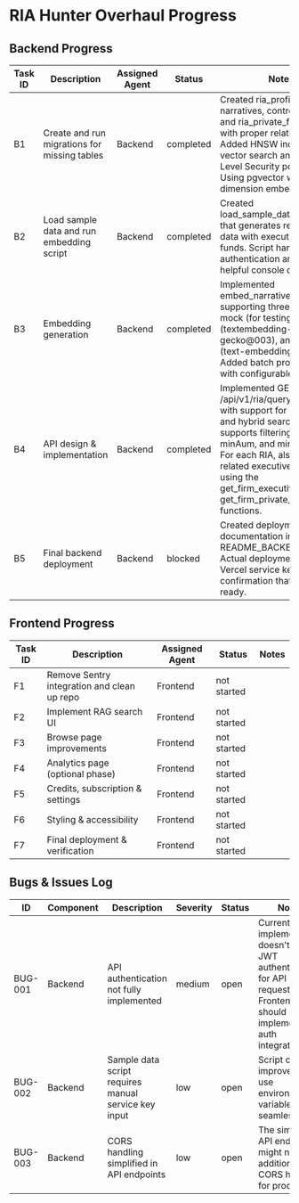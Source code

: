 # RIA Hunter Overhaul Progress

## Backend Progress
| Task ID | Description | Assigned Agent | Status | Notes |
|---|---|---|---|---|
| B1 | Create and run migrations for missing tables | Backend | completed | Created ria_profiles, narratives, control_persons, and ria_private_funds tables with proper relationships. Added HNSW indexes for vector search and Row-Level Security policies. Using pgvector with 384-dimension embeddings. |
| B2 | Load sample data and run embedding script | Backend | completed | Created load_sample_data.py script that generates realistic RIA data with executives and funds. Script handles authentication and provides helpful console output. |
| B3 | Embedding generation | Backend | completed | Implemented embed_narratives_sample.py supporting three modes: mock (for testing), Vertex AI (textembedding-gecko@003), and OpenAI (text-embedding-3-small). Added batch processing with configurable sizes. |
| B4 | API design & implementation | Backend | completed | Implemented GET /api/v1/ria/query endpoint with support for semantic and hybrid search. Endpoint supports filtering by state, minAum, and minVcActivity. For each RIA, also fetches related executives and funds using the get_firm_executives and get_firm_private_funds functions. |
| B5 | Final backend deployment | Backend | blocked | Created deployment documentation in README_BACKEND.md. Actual deployment requires Vercel service key and confirmation that frontend is ready. |

## Frontend Progress
| Task ID | Description | Assigned Agent | Status | Notes |
|---|---|---|---|---|
| F1 | Remove Sentry integration and clean up repo | Frontend | not started |  |
| F2 | Implement RAG search UI | Frontend | not started |  |
| F3 | Browse page improvements | Frontend | not started |  |
| F4 | Analytics page (optional phase) | Frontend | not started |  |
| F5 | Credits, subscription & settings | Frontend | not started |  |
| F6 | Styling & accessibility | Frontend | not started |  |
| F7 | Final deployment & verification | Frontend | not started |  |

## Bugs & Issues Log
| ID | Component | Description | Severity | Status | Notes |
|---|---|---|---|---|---|
| BUG-001 | Backend | API authentication not fully implemented | medium | open | Current implementation doesn't handle JWT authentication for API requests. Frontend team should implement auth integration. |
| BUG-002 | Backend | Sample data script requires manual service key input | low | open | Script could be improved to use environment variables more seamlessly. |
| BUG-003 | Backend | CORS handling simplified in API endpoints | low | open | The simplified API endpoint might need additional CORS handling for production. |
